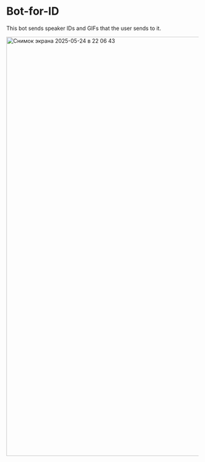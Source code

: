 # Bot-for-ID

This bot sends speaker IDs and GIFs that the user sends to it.


<img width="1096" alt="Снимок экрана 2025-05-24 в 22 06 43" src="https://github.com/user-attachments/assets/ee2d28a6-8bb1-4da2-b14f-3ed5f6e509d1" />


